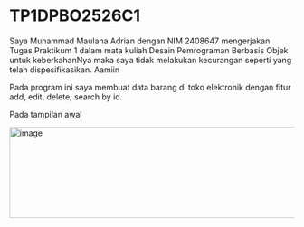 ﻿# TP1DPBO2526C1

Saya Muhammad Maulana Adrian dengan NIM 2408647 mengerjakan Tugas Praktikum 1 dalam mata kuliah Desain Pemrograman Berbasis Objek untuk keberkahanNya maka saya tidak melakukan kecurangan seperti yang telah dispesifikasikan. Aamiin

Pada program ini saya membuat data barang di toko elektronik dengan fitur add, edit, delete, search by id.

Pada tampilan awal

<img width="544" height="161" alt="image" src="https://github.com/user-attachments/assets/e2785542-dfa7-4efb-ab84-323f93edf8a0" />
